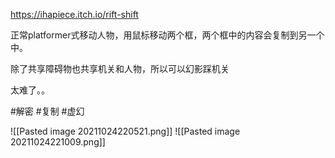https://ihapiece.itch.io/rift-shift

正常platformer式移动人物，用鼠标移动两个框，两个框中的内容会复制到另一个中。

除了共享障碍物也共享机关和人物，所以可以幻影踩机关

太难了。。

#解密 #复制 #虚幻

![[Pasted image 20211024220521.png]]
![[Pasted image 20211024221009.png]]